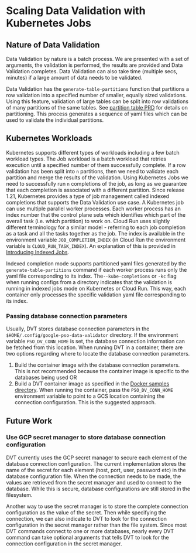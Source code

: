 # Scaling Data Validation with Kubernetes Jobs 

## Nature of Data Validation
Data Validation by nature is a batch process. We are presented with a set of arguments, the validation is performed, the results are provided and Data Validation completes. Data Validation can also take time (multiple secs, minutes) if a large amount of data needs to be validated. 

Data Validation has the `generate-table-partitions` function that partitions a row validation into a specified number of smaller, equally sized validations. Using this feature, validation of large tables can be split into row validations of many partitions of the same tables. See [partition table PRD](partition_table_prd.md) for details on partitioning. This process generates a sequence of yaml files which can be used to validate the individual partitions. 

## Kubernetes Workloads
Kubernetes supports different types of workloads including a few batch workload types. The Job workload is a batch workload that retries execution until a specified number of them successfully complete. If a row validation has been split into `n` partitions, then we need to validate each partition and merge the results of the validation. Using Kubernetes Jobs we need to successfully run `n` completions of the job, as long as we guarantee that each completion is associated with a different partition. Since release 1.21, Kubernetes provides a type of job management called indexed completions that supports the Data Validation use case. A Kubernetes job can use multiple parallel worker processes. Each worker process has an index number that the control plane sets which identifies which part of the overall task (i.e. which partition) to work on. Cloud Run uses slightly different terminology for a similar model - referring to each job completion as a task and all the tasks together as the job. The index is available in the environment variable `JOB_COMPLETION_INDEX` (in Cloud Run the environment variable is `CLOUD_RUN_TASK_INDEX`). An explanation of this is provided in [Introducing Indexed Jobs](https://kubernetes.io/blog/2021/04/19/introducing-indexed-jobs/#:~:text=Indexed%20%3A%20the%20Job%20is%20considered,and%20the%20JOB_COMPLETION_INDEX%20environment%20variable).

Indexed completion mode supports partitioned yaml files generated by the `generate-table-partitions` command if each worker process runs only the yaml file corresponding to its index. The`--kube-completions` or `-kc` flag when running configs from a directory indicates that the validation is running in indexed jobs mode on Kubernetes or Cloud Run. This way, each container only processes the specific validation yaml file corresponding to its index. 

### Passing database connection parameters
Usually, DVT stores database connection parameters in the `$HOME/.config/google-pso-data-validator` directory. If the environment variable `PSO_DV_CONN_HOME` is set, the database connection information can be fetched from this location. When running DVT in a container, there are two options regarding where to locate the database connection parameters.
1. Build the container image with the database connection parameters. This is not recommended because the container image is specific to the databases being used OR
2. Build a DVT container image as specified in the [Docker samples directory](../../samples/docker/README.md). When running the container, pass the `PSO_DV_CONN_HOME` environment variable to point to a GCS location containing the connection configuration. This is the suggested approach.

## Future Work  
### Use GCP secret manager to store database connection configuration
DVT currently uses the GCP secret manager to secure each element of the database connection configuration. The current implementation stores the name of the secret for each element (host, port, user, password etc) in the database configuration file. When the connection needs to be made, the values are retrieved from the secret manager and used to connect to the database. While this is secure, database configurations are still stored in the filesystem.

Another way to use the secret manager is to store the complete connection configuration as the value of the secret. Then while specifying the connection, we can also indicate to DVT to look for the connection configuration in the secret manager rather than the file system. Since most DVT commands connect to one or more databases, nearly every DVT command can take optional arguments that tells DVT to look for the connection configuration in the secret manager. 